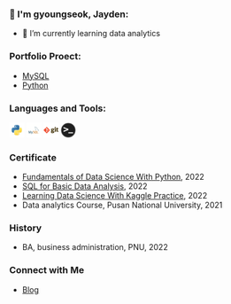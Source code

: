 ### 👋 I'm gyoungseok, Jayden:
- 🌱 I’m currently learning data analytics



### Portfolio Proect:
- [MySQL](https://github.com/gyoungseok/SQL)
- [Python](https://github.com/gyoungseok/Python)

### Languages and Tools:
<code><img height="27" src="https://raw.githubusercontent.com/github/explore/80688e429a7d4ef2fca1e82350fe8e3517d3494d/topics/python/python.png" alt="python"></code>
<code><img height="27" src='https://raw.githubusercontent.com/github/explore/80688e429a7d4ef2fca1e82350fe8e3517d3494d/topics/mysql/mysql.png' alt='mysql'></code>
<code><img height="27" src="https://raw.githubusercontent.com/github/explore/80688e429a7d4ef2fca1e82350fe8e3517d3494d/topics/git/git.png" alt="git"></code>
<code><img height="27" src="https://raw.githubusercontent.com/github/explore/80688e429a7d4ef2fca1e82350fe8e3517d3494d/topics/terminal/terminal.png" alt="terminal"></code>


### Certificate
- [Fundamentals of Data Science With Python](https://www.boostcourse.org/certificate/A20221109-086178), 2022
- [SQL for Basic Data Analysis](https://www.boostcourse.org/certificate/A20221102-415347), 2022
- [Learning Data Science With Kaggle Practice](https://www.boostcourse.org/certificate/A20221026-394437?langCode=en), 2022
- Data analytics Course, Pusan National University, 2021


### History
- BA, business administration, PNU, 2022


### Connect with Me
- [Blog](https://blog.naver.com/beingdataanalyst)
